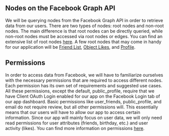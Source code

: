 ## Nodes on the Facebook Graph API

We will be querying nodes from the Facebook Graph API in order to retrieve data from our users. 
There are two types of nodes: root nodes and non-root nodes. The main difference is that root nodes
can be directly queried, while non-root nodes must be accessed via root nodes or edges. You can find
an extensive list of root nodes [here](https://developers.facebook.com/docs/graph-api/reference). A few root nodes that may come in handy for
our application will be [Friend List](https://developers.facebook.com/docs/graph-api/reference/friend-list), [Object Likes](https://developers.facebook.com/docs/graph-api/reference/v2.12/object/likes), and [Profile](https://developers.facebook.com/docs/graph-api/reference/v2.12/profile).


## Permissions

In order to access data from Facebook, we will have to familiarize ourselves with the necessary permissions that are 
required to access different nodes. Each permission has its own set of requirements and suggested use cases. All these
permissions, except the default, public_profile, require that we have Client OAuth Login enabled for our app on the Facebook
Login tab of our app dashboard. Basic permissions like user_friends, public_profile, and email do not require review, but all 
other permissions will. This essentially means that our users will have to allow our app to access certain information. Since
our app will mainly focus on user data, we will only need read permissions for user attributes (friends, birthday, etc.) and
user activity (likes). You can find more information on permissions [here](https://developers.facebook.com/docs/facebook-login/permissions/).
